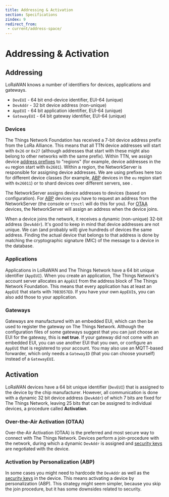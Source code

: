 ```yaml
---
title: Addressing & Activation
section: Specifications
zindex: 9
redirect_from:
 - current/address-space/
---
```


# Addressing & Activation

## Addressing

LoRaWAN knows a number of identifiers for devices, applications and gateways.

* `DevEUI` - 64 bit end-device identifier, EUI-64 (unique)
* `DevAddr` - 32 bit device address (non-unique)
* `AppEUI` - 64 bit application identifier, EUI-64 (unique)
* `GatewayEUI` - 64 bit gateway identifier, EUI-64 (unique)

### Devices

The Things Network Foundation has received a 7-bit device address prefix from the LoRa Alliance. This means that all TTN device addresses will start with `0x26` or `0x27` (although addresses that start with these might also belong to other networks with the same prefix). Within TTN, we assign device [address prefixes](./prefix-assignments.md) to "regions" (for example, device addresses in the `eu` region start with `0x2601`). Within a region, the NetworkServer is responsible for assigning device addresses. We are using prefixes here too for different device classes (for example, [ABP](#activation-by-personalization-abp) devices in the `eu` region start with `0x26011`) or to shard devices over different servers, see .  

The NetworkServer assigns device addresses to devices (based on configuration). For [ABP](#activation-by-personalization-abp) devices you have to request an address from the NetworkServer (the console or `ttnctl` will do this for you). For [OTAA](#over-the-air-activation-otaa) devices, the NetworkServer will assign an address when the device joins.

When a device joins the network, it receives a dynamic (non-unique) 32-bit address (`DevAddr`). It's good to keep in mind that device addresses are not unique. We can (and probably will) give hundreds of devices the same address. Finding the actual device that belongs to that address is done by matching the cryptographic signature (MIC) of the message to a device in the database.

### Applications

Applications in LoRaWAN and The Things Network have a 64 bit unique identifier (`AppEUI`). When you create an application, The Things Network's account server allocates an `AppEUI` from the address block of The Things Network Foundation. This means that every application has at least an `AppEUI` that starts with `70B3D57ED`. If you have your own `AppEUI`s, you can also add those to your application.

### Gateways

Gateways are manufactured with an embedded EUI, which can then be used to register the gateway on The Things Network. Although the configuration files of some gateways suggest that you can just choose an EUI for the gateway, this is **not true**. If your gateway did not come with an embedded EUI, you can use another EUI that you own, or configure an `AppEUI` that is registered to your account. You may also use an MQTT-based forwarder, which only needs a `GatewayID` (that you can choose yourself) instead of a `GatewayEUI`.

## Activation

LoRaWAN devices have a 64 bit unique identifier (`DevEUI`) that is assigned to the device by the chip manufacturer. However, all communication is done with a dynamic 32 bit device address (`DevAddr`) of which 7 bits are fixed for The Things Network, leaving 25 bits that can be assigned to individual devices, a procedure called **Activation**.

### Over-the-Air Activation (OTAA)

Over-the-Air Activation (OTAA) is the preferred and most secure way to connect with The Things Network. Devices perform a join-procedure with the network, during which a dynamic `DevAddr` is assigned and [security keys](./security.md#security-keys) are negotiated with the device.

### Activation by Personalization (ABP)

In some cases you might need to hardcode the `DevAddr` as well as the [security keys](./security.md#security-keys) in the device. This means activating a device by personalization (ABP). This strategy might seem simpler, because you skip the join procedure, but it has some downsides related to security.
